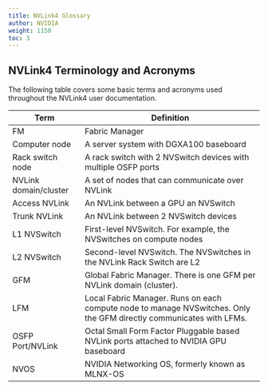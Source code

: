 ```yaml
---
title: NVLink4 Glossary
author: NVIDIA
weight: 1150
toc: 3
---
```


## NVLink4 Terminology and Acronyms

The following table covers some basic terms and acronyms used throughout the NVLink4 user documentation.

|Term|Definition|
|--- |--- |
|FM|Fabric Manager|
|Computer node|A server system with DGXA100 baseboard|
|Rack switch node|A rack switch with 2 NVSwitch devices with multiple OSFP ports|
|NVLink domain/cluster|A set of nodes that can communicate over NVLink|
|Access NVLink|An NVLink between a GPU an NVSwitch|
|Trunk NVLink|An NVLink between 2 NVSwitch devices|
|L1 NVSwitch|First-level NVSwitch. For example, the NVSwitches on compute nodes|
|L2 NVSwitch|Second-level NVSwitch. The NVSwitches in the NVLink Rack Switch are L2|
|GFM|Global Fabric Manager. There is one GFM per NVLink domain (cluster).|
|LFM|Local Fabric Manager. Runs on each compute node to manage NVSwitches. Only the GFM directly communicates with LFMs. |
|OSFP Port/NVLink|Octal Small Form Factor Pluggable based NVLink ports attached to NVIDIA GPU baseboard|
|NVOS|NVIDIA Networking OS, formerly known as MLNX-OS|